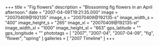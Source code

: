 +++
title = "Fig flowers"
description = "Blossoming fig flowers in an April afternoon."
date = "2007-04-09T19:21:35.000"
image = "20070409@192135"
image_s = "20070409@192135-s"
image_width_s = "400"
image_height_s = "265"
image_xl = "20070409@192135-xl"
image_width_xl = "1000"
image_height_xl = "663"
gps_latitude = ""
gps_longitude = ""
phototags = [ "2007", "2007-04", "2007-04-09", "fig", "flower", "spring" ]
galleries = [ "2007 Timeline" ]
+++
